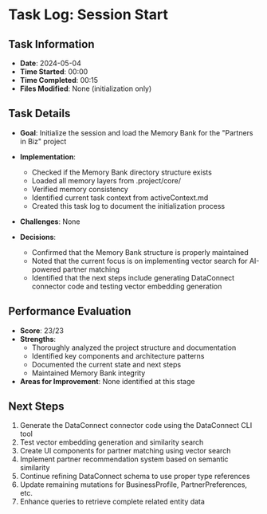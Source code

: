# Task Log: Session Start

## Task Information
- **Date**: 2024-05-04
- **Time Started**: 00:00
- **Time Completed**: 00:15
- **Files Modified**: None (initialization only)

## Task Details
- **Goal**: Initialize the session and load the Memory Bank for the "Partners in Biz" project
- **Implementation**: 
  - Checked if the Memory Bank directory structure exists
  - Loaded all memory layers from .project/core/
  - Verified memory consistency
  - Identified current task context from activeContext.md
  - Created this task log to document the initialization process

- **Challenges**: None
- **Decisions**: 
  - Confirmed that the Memory Bank structure is properly maintained
  - Noted that the current focus is on implementing vector search for AI-powered partner matching
  - Identified that the next steps include generating DataConnect connector code and testing vector embedding generation

## Performance Evaluation
- **Score**: 23/23
- **Strengths**: 
  - Thoroughly analyzed the project structure and documentation
  - Identified key components and architecture patterns
  - Documented the current state and next steps
  - Maintained Memory Bank integrity
- **Areas for Improvement**: None identified at this stage

## Next Steps
1. Generate the DataConnect connector code using the DataConnect CLI tool
2. Test vector embedding generation and similarity search
3. Create UI components for partner matching using vector search
4. Implement partner recommendation system based on semantic similarity
5. Continue refining DataConnect schema to use proper type references
6. Update remaining mutations for BusinessProfile, PartnerPreferences, etc.
7. Enhance queries to retrieve complete related entity data
